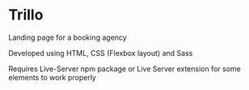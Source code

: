 # Trillo
Landing page for a booking agency

Developed using HTML, CSS (Flexbox layout) and Sass

Requires Live-Server npm package or Live Server extension for some elements to work properly
